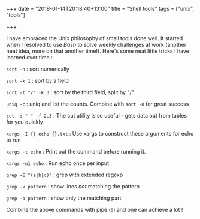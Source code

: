 +++
date = "2018-01-14T20:18:40+13:00"
title = "Shell tools"
tags = ["unix", "tools"]

+++

I have embraced the Unix philosophy of small tools done well. It started when I resolved to use
_Bash_ to solve weekly challenges at work (another neat idea, more on that another time!). Here's
some neat little tricks I have learned over time :

`sort -n` : sort numerically

`sort -k 1` : sort by a field

`sort -t "/" -k 3` : sort by the third field, split by "/"

`uniq -c` : uniq and list the counts. Combine with `sort -n` for great success

`cut -d " " -f 2,3` : The cut utility is so useful - gets data out from tables for you quickly

`xargs -I {} echo {}.txt` : Use xargs to construct these arguments for echo to run

`xargs -t echo` : Print out the command before running it.

`xargs -n1 echo` : Run echo once per input

`grep -E "(a|b|c)"` : grep with extended regexp

`grep -v pattern` : show lines *not* matching the pattern

`grep -o pattern` : show only the matching part

Combine the above commands with pipe (`|`) and one can achieve a lot !
